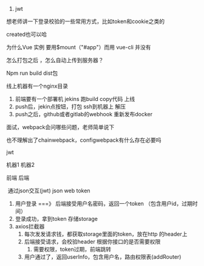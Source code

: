 1. jwt

想老师讲一下登录校验的一些常用方式，比如token和cookie之类的

created也可以哈

为什么Vue 实例 要用$mount（"#app"）而用 vue-cli 并没有

怎么打包之后 ，怎么自动上传到服务器？



Npm run build  dist包   



线上机器有一个nginx目录 

1. 前端要有一个部署机 jekins 跑build copy代码 上线 
2. push后，jekin点按钮，打包 ssh到机器上 解压
3. push之后，github或者gitlab的webhook  重新发布docker



面试，webpack会问哪些问题，老师简单说下



也不理解出了chainwebpack，configwebpack有什么存在必要吗





jwt

机器1                            机器2

前端                             后端

​           通过json交互(jwt) json web token

1. 用户登录  ===》  后端接受用户名密码，返回一个token （包含用户id，过期时间）
2. 登录成功，拿到token 存储storage
3. axios拦截器
   1. 每次发发请求钱，都获取storage里面的token，放在http 的header上
   2. 后端接受请求，会校验header 根据你接口的是否需要权限
      1. 需要权限，token过期，前端跳转
   3. 用户通过了，返回userInfo，包含用户名，路由权限表(addRouter)